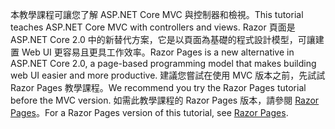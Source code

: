 <span data-ttu-id="9c4e0-101">本教學課程可讓您了解 ASP.NET Core MVC 與控制器和檢視。</span><span class="sxs-lookup"><span data-stu-id="9c4e0-101">This tutorial teaches ASP.NET Core MVC with controllers and views.</span></span> <span data-ttu-id="9c4e0-102">Razor 頁面是 ASP.NET Core 2.0 中的新替代方案，它是以頁面為基礎的程式設計模型，可讓建置 Web UI 更容易且更具工作效率。</span><span class="sxs-lookup"><span data-stu-id="9c4e0-102">Razor Pages is a new alternative in ASP.NET Core 2.0, a page-based programming model that makes building web UI easier and more productive.</span></span> <span data-ttu-id="9c4e0-103">建議您嘗試在使用 MVC 版本之前，先試試 Razor Pages 教學課程。</span><span class="sxs-lookup"><span data-stu-id="9c4e0-103">We recommend you try the Razor Pages tutorial before the MVC version.</span></span> <span data-ttu-id="9c4e0-104">如需此教學課程的 Razor Pages 版本，請參閱 [Razor Pages](xref:mvc/razor-pages/index)。</span><span class="sxs-lookup"><span data-stu-id="9c4e0-104">For a Razor Pages version of this tutorial, see [Razor Pages](xref:mvc/razor-pages/index).</span></span> 
